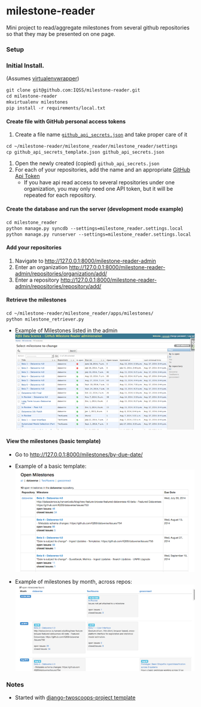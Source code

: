 milestone-reader
================

Mini project to read/aggregate milestones from several github repositories so that they may be presented on one page.

### Setup

### Initial Install.  

(Assumes [virtualenvwrapper](http://virtualenvwrapper.readthedocs.org/en/latest/install.html#basic-installation))

```
git clone git@github.com:IQSS/milestone-reader.git
cd milestone-reader
mkvirtualenv milestones
pip install -r requirements/local.txt
```

#### Create file with GitHub personal access tokens

1.  Create a file name [```github_api_secrets.json```](https://github.com/IQSS/milestone-reader/blob/master/milestone_reader/milestone_reader/settings/github_api_secrets_template.json) and take proper care of it

```
cd ~/milestone-reader/milestone_reader/milestone_reader/settings
cp github_api_secrets_template.json github_api_secrets.json
```

1. Open the newly created (copied) ```github_api_secrets.json```
1. For each of your repositories, add the name and an appropriate [GitHub Api Token](https://github.com/blog/1509-personal-api-tokens)
   * If you have api read access to several repositories under one organization, you may only need one API token, but it will be repeated for each repository.


#### Create the database and run the server (development mode example)

```
cd milestone_reader
python manage.py syncdb --settings=milestone_reader.settings.local
python manage.py runserver --settings=milestone_reader.settings.local
```

#### Add your repositories

1. Navigate to http://127.0.0.1:8000/milestone-reader-admin
1. Enter an organization http://127.0.0.1:8000/milestone-reader-admin/repositories/organization/add/
1. Enter a repository http://127.0.0.1:8000/milestone-reader-admin/repositories/repository/add/

#### Retrieve the milestones

```
cd ~/milestone-reader/milestone_reader/apps/milestones/
python milestone_retriever.py
```

* Example of Milestones listed in the admin
![retrieved milestones](https://github.com/IQSS/milestone-reader/blob/master/milestone_reader/static/images/retrieved_milestones.png)

#### View the milestones (basic template)

* Go to http://127.0.0.1:8000/milestones/by-due-date/

* Example of a basic template:
![open issues list](https://github.com/IQSS/milestone-reader/blob/master/milestone_reader/static/images/open_milestones.png)

* Example of milestones by month, across repos:
![open issues list](https://github.com/IQSS/milestone-reader/blob/master/milestone_reader/static/images/milestones_by_month.png)

### Notes

* Started with [django-twoscoops-project template](https://github.com/twoscoops/django-twoscoops-project)

